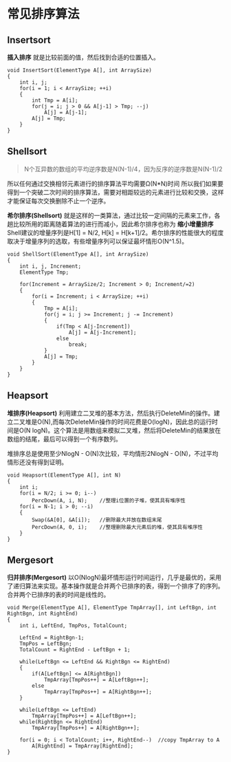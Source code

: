 # 常见排序算法


## Insertsort
**插入排序** 就是比较前面的值，然后找到合适的位置插入。
```
void InsertSort(ElementType A[], int ArraySize)
{
	int i, j;
	for(i = 1; i < ArraySize; ++i)
	{
		int Tmp = A[i];
		for(j = i; j > 0 && A[j-1] > Tmp; --j)
			A[j] = A[j-1];
		A[j] = Tmp;
	}
}
```

## Shellsort
>N个互异数的数组的平均逆序数是N(N-1)/4，因为反序的逆序数是N(N-1)/2

所以任何通过交换相邻元素进行的排序算法平均需要Ω(N*N)时间
所以我们如果要得到一个突破二次时间的排序算法，需要对相距较远的元素进行比较和交换，这样才能保证每次交换删除不止一个逆序。

**希尔排序(Shellsort)** 就是这样的一类算法，通过比较一定间隔的元素来工作，各趟比较所用的距离随着算法的进行而减小，因此希尔排序也称为 **缩小增量排序**
Shell建议的增量序列是H[1] = N/2, H[k] = H[k+1]/2。希尔排序的性能很大的程度取决于增量序列的选取，有些增量序列可以保证最坏情形O(N^1.5)。

```
void ShellSort(ElementType A[], int ArraySize)
{
	int i, j, Increment;
	ElementType Tmp;

	for(Increment = ArraySize/2; Increment > 0; Increment/=2)
	{
		for(i = Increment; i < ArraySize; ++i)
		{
			Tmp = A[i];
			for(j = i; j >= Increment; j -= Increment)
			{
				if(Tmp < A[j-Increment])
					A[j] = A[j-Increment];
				else
					break;
			}
			A[j] = Tmp;
		}
	}
}
```

## Heapsort
**堆排序(Heapsort)** 利用建立二叉堆的基本方法，然后执行DeleteMin的操作。建立二叉堆是O(N),而每次DeleteMin操作的时间花费是O(logN)，因此总的运行时间是O(N logN)。这个算法是用数组来模拟二叉堆，然后将DeleteMin的结果放在数组的结尾，最后可以得到一个有序数列。

堆排序总是使用至少NlogN - O(N)次比较，平均情形2NlogN - O(N)，不过平均情形还没有得到证明。

```
void Heapsort(ElementType A[], int N)
{
	int i;
	for(i = N/2; i >= 0; i--)
		PercDown(A, i, N);    //整理i位置的子堆，使其具有堆序性
	for(i = N-1; i > 0; --i)
	{
		Swap(&A[0], &A[i]);   //删除最大并放在数组末尾
		PercDown(A, 0, i);    //整理删除最大元素后的堆，使其具有堆序性
	}
}
```

## Mergesort
**归并排序(Mergesort)** 以O(NlogN)最坏情形运行时间运行，几乎是最优的，采用了递归算法来实现。基本操作就是合并两个已排序的表，得到一个排序了的序列。合并两个已排序的表的时间是线性的。

```
void Merge(ElementType A[], ElementType TmpArray[], int LeftBgn, int RightBgn, int RightEnd)
{
	int i, LeftEnd, TmpPos, TotalCount;

	LeftEnd = RightBgn-1;
	TmpPos = LeftBgn;
	TotalCount = RightEnd - LeftBgn + 1;

	while(LeftBgn <= LeftEnd && RightBgn <= RightEnd)
	{
		if(A[LeftBgn] <= A[RightBgn])
			TmpArray[TmpPos++] = A[LeftBgn++];
		else
			TmpArray[TmpPos++] = A[RightBgn++];
	}

	while(LeftBgn <= LeftEnd)
		TmpArray[TmpPos++] = A[LeftBgn++];
	while(RightBgn <= RightEnd)
		TmpArray[TmpPos++] = A[RightBgn++];

	for(i = 0; i < TotalCount; i++, RightEnd--)  //copy TmpArray to A
		A[RightEnd] = TmpArray[RightEnd];
}
```
